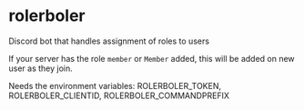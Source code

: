 # rolerboler
Discord bot that handles assignment of roles to users

If your server has the role `member` or `Member` added, this will be added on new user as they join.

Needs the environment variables: ROLERBOLER_TOKEN, ROLERBOLER_CLIENTID, ROLERBOLER_COMMANDPREFIX
